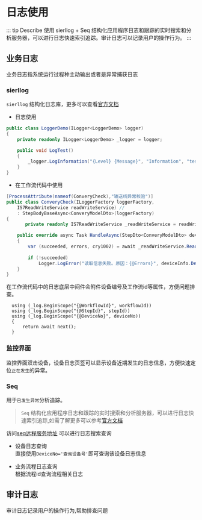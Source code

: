 # 日志使用

::: tip Describe
使用  sierllog + Seq 结构化应用程序日志和跟踪的实时搜索和分析服务器，可以进行日志快速索引追踪。审计日志可以记录用户的操作行为。
:::

## 业务日志

业务日志指系统运行过程种主动输出或者是异常捕获日志

### sierllog

`sierllog` 结构化日志库，更多可以查看[官方文档](https://serilog.net/)

- 日志使用

```C# {3,7}
public class LoggerDemo(ILogger<LoggerDemo> logger)
{
    private readonly ILogger<LoggerDemo> _logger = logger;

    public void LogTest() 
    {
        _logger.LogInformation("{Level} {Message}", "Information", "test log");
    }
}
```

- 在工作流代码中使用

```c#
[ProcessAttribute(nameof(ConveryCheck),"输送线异常校验")]
public class ConveryCheck(ILoggerFactory loggerFactory,
    IS7ReadWriteService readWriteService) // 
    : StepBodyBaseAsync<ConveryModelDto>(loggerFactory)
{
       private readonly IS7ReadWriteService _readWriteService = readWriteService;

    public override async Task HandleAsync(StepDto<ConveryModelDto> deviceInfo)
    {
        var (succeeded, errors, cry1002) = await _readWriteService.ReadAsync<ConveryProtocol, ConveryModelDto>("1002");
     
        if (!succeeded)
            Logger.LogError("读取信息失败。原因：{@Errors}", deviceInfo.DeviceNo, errors); // [!code highlight] 
    }
}
```

在工作流代码中的日志底层中间件会附件设备编号及工作流id等属性，方便问题排查。

```c#{1,3}
  using (_log.BeginScope("{@WorkflowId}", workflowId))
  using (_log.BeginScope("{@StepId}", stepId))
  using (_log.BeginScope("{@DeviceNo}", deviceNo))
  {
      return await next();
  }
```

### 监控界面

监控界面双击设备，设备日志页签可以显示设备近期发生的日志信息，方便快速定位`正在发生`的异常。

### Seq

用于`已发生异常`分析追踪。

> `Seq` 结构化应用程序日志和跟踪的实时搜索和分析服务器，可以进行日志快速索引追踪,如需了解更多可以参考[官方文档](https://docs.datalust.co/docs/an-overview-of-seq)

访问[seq远程服务地址](http://47.106.154.216:8900/) 可以进行日志搜索查询

- 设备日志查询  
  直接使用`DeviceNo='查询设备号'`即可查询该设备日志信息

- 业务流程日志查询  
  根据流程id查询流程相关日志

## 审计日志

审计日志记录用户的操作行为,帮助排查问题
